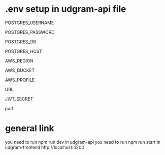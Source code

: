 #  .env setup in udgram-api file

POSTGRES_USERNAME

POSTGRES_PASSWORD

POSTGRES_DB

POSTGRES_HOST

AWS_REGION

AWS_BUCKET

AWS_PROFILE

URL

JWT_SECRET

port


#  general link
you need to run npm run dev in udgram-api
you need to run npm run start in udgram-frontend
http://localhost:4200